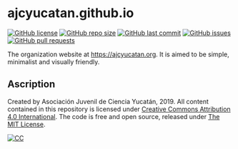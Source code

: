 # ajcyucatan.github.io
[![GitHub license](https://img.shields.io/github/license/ajcyucatan/ajcyucatan.github.io?style=popout-square)](https://github.com/ajcyucatan/ajcyucatan.github.io/blob/master/LICENSE)
[![GitHub repo size](https://img.shields.io/github/repo-size/ajcyucatan/ajcyucatan.github.io?style=popout-square)](https://github.com/ajcyucatan/ajcyucatan.github.io.git)
[![GitHub last commit](https://img.shields.io/github/last-commit/ajcyucatan/ajcyucatan.github.io?style=popout-square)](https://github.com/ajcyucatan/ajcyucatan.github.io/commits/master)
[![GitHub issues](https://img.shields.io/github/issues/ajcyucatan/ajcyucatan.github.io?style=popout-square)](https://github.com/ajcyucatan/ajcyucatan.github.io/issues)
[![GitHub pull requests](https://img.shields.io/github/issues-pr/ajcyucatan/ajcyucatan.github.io?style=popout-square)](https://github.com/ajcyucatan/ajcyucatan.github.io/pull)

The organization website at https://ajcyucatan.org. It is aimed to be simple, minimalist and visually friendly.


## Ascription

Created by Asociación Juvenil de Ciencia Yucatán, 2019. All content contained in this repository is licensed under [Creative Commons Attribution 4.0 International](https://creativecommons.org/licenses/by/4.0 "CC BY 4.0"). The code is free and open source, released under [The MIT License](https://mit-license.org "The MIT License").

[![CC](http://forthebadge.com/images/badges/cc-by.svg)](https://creativecommons.org/licenses/by/4.0 "CC BY 4.0")
